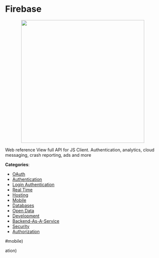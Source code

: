 # Firebase
<p align="center">
    <img width="400" src="https://raw.githubusercontent.com/apis-list/apis-list/apis/firebase/logo_256x256.png" />
</p>

Web reference View full API for JS Client. Authentication, analytics, cloud messaging, crash reporting, ads and more



**Categories**:
- [OAuth](https://github.com/apis-list/apis-list#oauth)
- [Authentication](https://github.com/apis-list/apis-list#authentication)
- [Login Authentication](https://github.com/apis-list/apis-list#login-authentication)
- [Real Time](https://github.com/apis-list/apis-list#real-time)
- [Hosting](https://github.com/apis-list/apis-list#hosting)
- [Mobile](https://github.com/apis-list/apis-list#mobile)
- [Databases](https://github.com/apis-list/apis-list#databases)
- [Open Data](https://github.com/apis-list/apis-list#open-data)
- [Development](https://github.com/apis-list/apis-list#development)
- [Backend-As-A-Service](https://github.com/apis-list/apis-list#backend-as-a-service)
- [Security](https://github.com/apis-list/apis-list#security)
- [Authorization](https://github.com/apis-list/apis-list#authorization)



#mobile)



ation)



